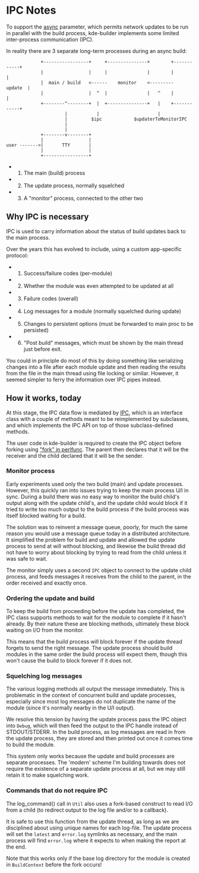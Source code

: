 # IPC Notes

To support the [async](https://docs.kde.org/trunk5/en/kdesrc-build/kdesrc-build/conf-options-table.html#conf-async)
parameter, which permits network updates to be run in parallel with the build process, kde-builder implements
some limited inter-process communication (IPC).

In reality there are 3 separate long-term processes during an async build:

                 +-----------------+     +---------------+        +------------+
                 |                 |     |               |        |            |
                 |  main / build   <------    monitor    <---------    update  |
                 |                 |  ^  |               |   ^    |            |
                 +--------^--------+  |  +---------------+   |    +------------+
                          |           |                      |
                          |         $ipc            $updaterToMonitorIPC
                          |
                          |
                 +--------v--------+
                 |                 |
    user ------->|       TTY       |
                 |                 |
                 +-----------------+

- 1. The main (build) process
- 2. The update process, normally squelched
- 3. A "monitor" process, connected to the other two

## Why IPC is necessary

IPC is used to carry information about the status of build updates back to the main process.

Over the years this has evolved to include, using a custom app-specific protocol:

- 1. Success/failure codes (per-module)
- 2. Whether the module was even attempted to be updated at all
- 3. Failure codes (overall)
- 4. Log messages for a module (normally squelched during update)
- 5. Changes to persistent options (must be forwarded to main proc to be persisted)
- 6. "Post build" messages, which must be shown by the main thread just before exit.

You could in principle do most of this by doing something like serializing
changes into a file after each module update and then reading the results from
the file in the main thread using file locking or similar. However, it seemed
simpler to ferry the information over IPC pipes instead.

## How it works, today

At this stage, the IPC data flow is mediated by [IPC](https://metacpan.org/pod/ksb%3A%3AIPC), which is an
interface class with a couple of methods meant to be reimplemented by
subclasses, and which implements the IPC API on top of those subclass-defined
methods.

The user code in kde-builder is required to create the IPC object before
forking using ["fork" in perlfunc](https://metacpan.org/pod/perlfunc#fork). The parent then declares that it will be the
receiver and the child declared that it will be the sender.

### Monitor process

Early experiments used only the two build (main) and update processes. However,
this quickly ran into issues trying to keep the main process U/I in sync.
During a build there was no easy way to monitor the build child's output along
with the update child's, and the update child would block if it tried to write
too much output to the build process if the build process was itself blocked
waiting for a build.

The solution was to reinvent a message queue, poorly, for much the same reason
you would use a message queue today in a distributed architecture. It
simplified the problem for build and update and allowed the update process to
send at will without blocking, and likewise the build thread did not have to
worry about blocking by trying to read from the child unless it was safe to
wait.

The monitor simply uses a second `IPC` object to connect to the update
child process, and feeds messages it receives from the child to the parent, in
the order received and exactly once.

### Ordering the update and build

To keep the build from proceeding before the update has completed, the IPC
class supports methods to wait for the module to complete if it hasn't already.
By their nature these are blocking methods, ultimately these block waiting on
I/O from the monitor.

This means that the build process will block forever if the update thread
forgets to send the right message. The update process should build modules in
the same order the build process will expect them, though this won't cause the
build to block forever if it does not.

### Squelching log messages

The various logging methods all output the message immediately. This is
problematic in the context of concurrent build and update processes, especially
since most log messages do not duplicate the name of the module (since it's
normally nearby in the U/I output).

We resolve this tension by having the update process pass the IPC object into
`Debug`, which will then feed the output to the IPC handle instead of
STDOUT/STDERR. In the build process, as log messages are read in from the
update process, they are stored and then printed out once it comes time to
build the module.

This system only works because the update and build processes are separate
processes.  The 'modern' scheme I'm building towards does not require the
existence of a separate update process at all, but we may still retain it to
make squelching work.

### Commands that do not require IPC

The log\_command() call in `Util` also uses a fork-based construct to read
I/O from a child (to redirect output to the log file and/or to a callback).

It is safe to use this function from the update thread, as long as we are
disciplined about using unique names for each log-file. The update process will
set the `latest` and `error.log` symlinks as necessary, and the main process
will find `error.log` where it expects to when making the report at the end.

Note that this works only if the base log directory for the module is created
in `BuildContext` before the fork occurs!

